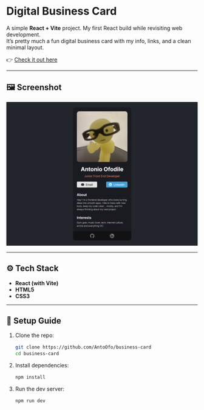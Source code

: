 # Digital Business Card

A simple **React + Vite** project. My first React build while revisiting web development.  
It’s pretty much a fun digital business card with my info, links, and a clean minimal layout.  

👉 [Check it out here](https://business-card-xi-one.vercel.app/)

---

## 🖼️ Screenshot
<img src="public/page.png" alt="Screenshot" width="800"/>

---

## ⚙️ Tech Stack
- **React (with Vite)**
- **HTML5**
- **CSS3**

---

## 🚀 Setup Guide

1. Clone the repo:
   
   ```bash
   git clone https://github.com/AntoOfo/business-card
   cd business-card
   ```
   
2. Install dependencies:
   
   ```bash
   npm install
   ```
3. Run the dev server:

   ```bash
   npm run dev
   ```
